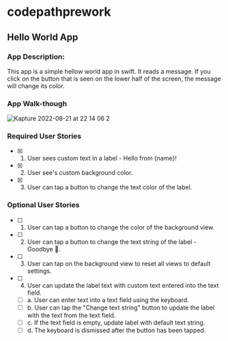 # codepathprework

## Hello World App

### App Description:
This app is a simple hellow world app in swift. It reads a message. If you click on the button that is seen on the lower half of the screen, the message will change its color.

### App Walk-though
![Kapture 2022-08-21 at 22 14 06 2](https://user-images.githubusercontent.com/111587247/185844642-df1d4af3-e57f-4325-a354-c0b19d77955f.gif)



### Required User Stories
- [x] 1. User sees custom text in a label - Hello from {name}!
- [x] 2. User see's custom background color.
- [x] 3. User can tap a button to change the text color of the label.

### Optional User Stories
- [ ] 1. User can tap a button to change the color of the background view.
- [ ] 2. User can tap a button to change the text string of the label - Goodbye 👋.
- [ ] 3. User can tap on the background view to reset all views to default settings.
- [ ] 4. User can update the label text with custom text entered into the text field.
   - [ ] a. User can enter text into a text field using the keyboard.
   - [ ] b. User can tap the "Change text string" button to update the label with the text from the text field.
   - [ ] c. If the text field is empty, update label with default text string.
   - [ ] d. The keyboard is dismissed after the button has been tapped.
